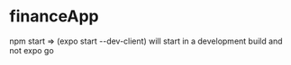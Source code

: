 # financeApp


npm start => (expo start --dev-client) will start in a development build and not expo go 

